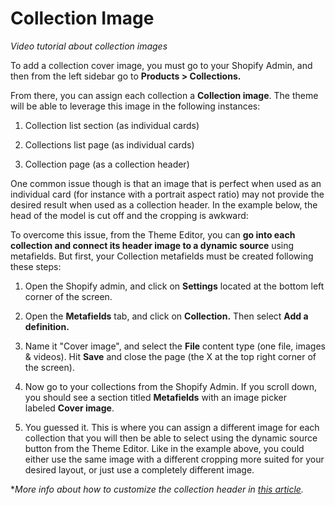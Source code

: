 # Collection Image

_Video tutorial about collection images_

To add a collection cover image, you must go to your Shopify Admin, and then from the left sidebar go to **Products > Collections.**

From there, you can assign each collection a **Collection image**. The theme will be able to leverage this image in the following instances:

1.  Collection list section (as individual cards)

2.  Collections list page (as individual cards)

3.  Collection page (as a collection header)

One common issue though is that an image that is perfect when used as an individual card (for instance with a portrait aspect ratio) may not provide the desired result when used as a collection header. In the example below, the head of the model is cut off and the cropping is awkward:

To overcome this issue, from the Theme Editor, you can **go into each collection and connect its header image to a dynamic source** using metafields. But first, your Collection metafields must be created following these steps:

1.  Open the Shopify admin, and click on **Settings** located at the bottom left corner of the screen.

2.  Open the **Metafields** tab, and click on **Collection.** Then select **Add a definition.**

3.  Name it "Cover image", and select the **File** content type (one file, images & videos). Hit **Save** and close the page (the X at the top right corner of the screen).

4.  Now go to your collections from the Shopify Admin. If you scroll down, you should see a section titled **Metafields** with an image picker labeled **Cover image**.

5.  You guessed it. This is where you can assign a different image for each collection that you will then be able to select using the dynamic source button from the Theme Editor. Like in the example above, you could either use the same image with a different cropping more suited for your desired layout, or just use a completely different image.

\**More info about how to customize the collection header in* [_this article_](https://loess.ticksy.com/article/18632/)_._

